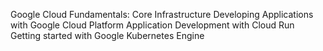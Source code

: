 Google Cloud Fundamentals: Core Infrastructure
Developing Applications with Google Cloud Platform
Application Development with Cloud Run
Getting started with Google Kubernetes Engine